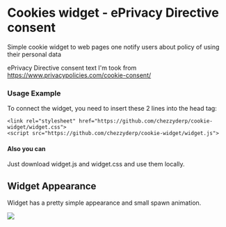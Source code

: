 # Cookies widget - ePrivacy Directive consent
Simple cookie widget to web pages one notify users about policy of using their personal data

ePrivacy Directive consent text I'm took from https://www.privacypolicies.com/cookie-consent/

### Usage Example 
To connect the widget, you need to insert these 2 lines into the head tag:

    <link rel="stylesheet" href="https://github.com/chezzyderp/cookie-widget/widget.css">
    <script src="https://github.com/chezzyderp/cookie-widget/widget.js">
#### Also you can 
Just download widget.js and widget.css and use them locally.

## Widget Appearance

Widget has a pretty simple appearance and small spawn animation.

![](https://i.ibb.co/B633pPF/Screenshot-2022-09-20-152621.png)
